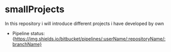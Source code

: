 # smallProjects
In this repository i will introduce different projects i have developed by own

* Pipeline status: {https://img.shields.io/bitbucket/pipelines/:userName/:repositoryName/:branchName}
